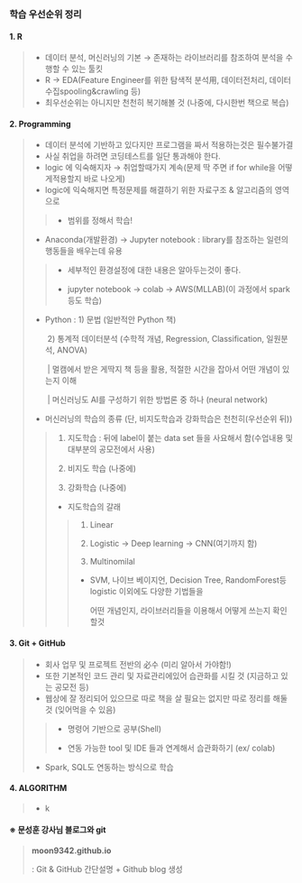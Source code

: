 ### 학습 우선순위 정리 

#### 1. R

> - 데이터 분석, 머신러닝의 기본 → 존재하는 라이브러리를 참조하여 분석을 수행할 수 있는 툴킷 
> - R → EDA(Feature Engineer를 위한 탐색적 분석用, 데이터전처리, 데이터 수집spooling&crawling 등)
> - 최우선순위는 아니지만 천천히 복기해볼 것 (나중에, 다시한번 책으로 복습)

#### 2. Programming 

> - 데이터 분석에 기반하고 있다지만 프로그램을 짜서 적용하는것은 필수불가결 
> - 사실 취업을 하려면 코딩테스트를 일단 통과해야 한다. 
> - logic 에 익숙해지자 → 취업할때가지 계속(문제 딱 주면 if for while을 어떻게적용할지 바로 나오게)
> - logic에 익숙해지면 특정문제를 해결하기 위한 자료구조 & 알고리즘의 영역으로 
>
> > * 범위를 정해서 학습! 
>
> * Anaconda(개발환경) → Jupyter notebook : library를 참조하는 일련의 행동들을 배우는데 유용 
>
> > * 세부적인 환경설정에 대한 내용은 알아두는것이 좋다. 
> >
> > * jupyter notebook → colab → AWS(MLLAB)(이 과정에서 spark등도 학습)
>
> * Python : 1) 문법 (일반적안 Python 책)
>
>   ​			   2) 통계적 데이터분석 (수학적 개념, Regression, Classification, 일원분석, ANOVA) 
>
>   ​				| 멀캠에서 받은 게딱지 책 등을 활용, 적절한 시간을 잡아서 어떤 개념이 있는지 이해 
>
>   ​				| 머신러닝도 AI를 구성하기 위한 방법론 중 하나 (neural network)
>
> * 머신러닝의 학습의 종류 (단, 비지도학습과 강화학습은 천천히(우선순위 뒤))
>
> > 1) 지도학습 : 뒤에 label이 붙는 data set 들을 사요해서 함(수업내용 및 대부분의 공모전에서 사용)
> >
> > 2) 비지도 학습 (나중에)
> >
> > 3) 강화학습 (나중에)
> >
> > * 지도학습의 갈래
> >
> > > 1) Linear
> > >
> > > 2) Logistic → Deep learning → CNN(여기까지 함)
> > >
> > > 3) Multinomilal
> > >
> > > * SVM, 나이브 베이지언, Decision Tree, RandomForest등 logistic 이외에도 다양한 기법들을 
> > >
> > >   어떤 개념인지, 라이브러리들을 이용해서 어떻게 쓰는지 확인할것  

#### 3. Git + GitHub

> - 회사 업무 및 프로젝트 전반의 必수 (미리 알아서 가야함!)
> - 또한 기본적인 코드 관리 및 자료관리에있어 습관화를 시킬 것 (지금하고 있는 공모전 등)
> - 웹상에 잘 정리되어 있으므로 따로 책을 살 필요는 없지만 따로 정리를 해둘 것 (잊어먹을 수 있음)
>
> > * 명령어 기반으로 공부(Shell)
> >
> > * 연동 가능한 tool 및 IDE 들과 연계해서 습관화하기 (ex/ colab)
>
> * Spark, SQL도 연동하는 방식으로 학습 

#### 4. ALGORITHM

> - k



#### ※ 문성훈 강사님 블로그와 git

> **moon9342.github.io**
>
> : Git & GitHub 간단설명 + Github blog 생성 
